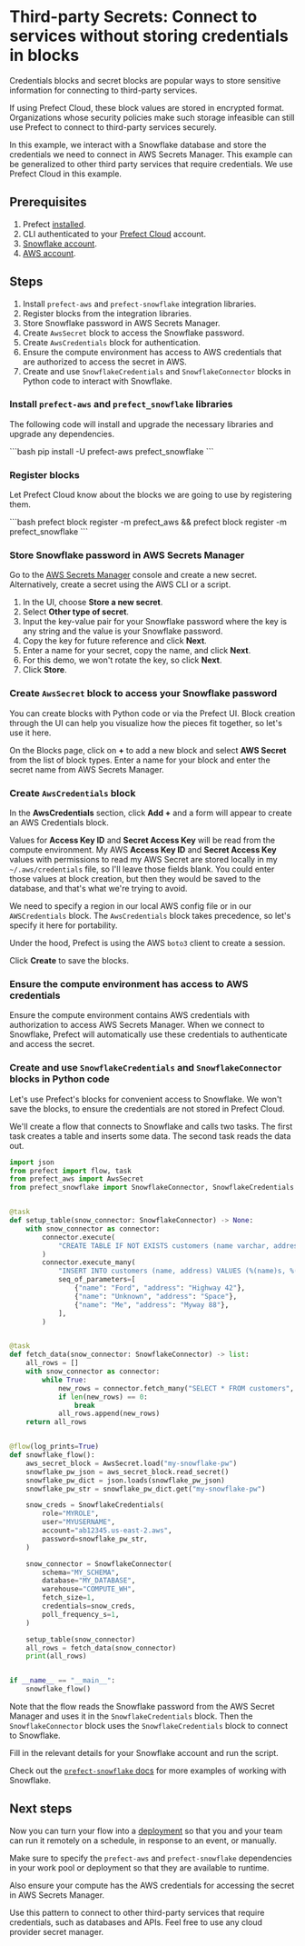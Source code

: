 # Third-party Secrets: Connect to services without storing credentials in blocks

Credentials blocks and secret blocks are popular ways to store sensitive information for connecting to third-party services.

If using Prefect Cloud, these block values are stored in encrypted format.
Organizations whose security policies make such storage infeasible can still use Prefect to connect to third-party services securely.

In this example, we interact with a Snowflake database and store the credentials we need to connect in AWS Secrets Manager.
This example can be generalized to other third party services that require credentials.
We use Prefect Cloud in this example.

## Prerequisites

1. Prefect [installed](/getting-started/installation).
1. CLI authenticated to your [Prefect Cloud](https://app.prefect.cloud) account.
1. [Snowflake account](https://www.snowflake.com/).
1. [AWS account](https://aws.amazon.com/).

## Steps

1. Install `prefect-aws` and `prefect-snowflake` integration libraries.
1. Register blocks from the integration libraries.
1. Store Snowflake password in AWS Secrets Manager.
1. Create `AwsSecret` block to access the Snowflake password.
1. Create `AwsCredentials` block for authentication.
1. Ensure the compute environment has access to AWS credentials that are authorized to access the secret in AWS.
1. Create and use `SnowflakeCredentials` and `SnowflakeConnector` blocks in Python code to interact with Snowflake.

### Install `prefect-aws` and `prefect_snowflake` libraries

The following code will install and upgrade the necessary libraries and upgrade any dependencies.

<div class="terminal">
```bash
pip install -U prefect-aws prefect_snowflake
```
</div>

### Register blocks

Let Prefect Cloud know about the blocks we are going to use by registering them.

<div class="terminal">
```bash
prefect block register -m prefect_aws && prefect block register -m prefect_snowflake
```
</div>

### Store Snowflake password in AWS Secrets Manager

Go to the [AWS Secrets Manager](https://aws.amazon.com/secrets-manager/) console and create a new secret.
Alternatively, create a secret using the AWS CLI or a script.

1. In the UI, choose **Store a new secret**.
1. Select **Other type of secret**.
1. Input the key-value pair for your Snowflake password where the key is any string and the value is your Snowflake password.
1. Copy the key for future reference and click **Next**.
1. Enter a name for your secret, copy the name, and click **Next**.
1. For this demo, we won't rotate the key, so click **Next**.
1. Click **Store**.

### Create `AwsSecret` block to access your Snowflake password

You can create blocks with Python code or via the Prefect UI.
Block creation through the UI can help you visualize how the pieces fit together, so let's use it here.

On the Blocks page, click on **+** to add a new block and select **AWS Secret** from the list of block types.
Enter a name for your block and enter the secret name from AWS Secrets Manager.

### Create `AwsCredentials` block

In the **AwsCredentials** section, click **Add +** and a form will appear to create an AWS Credentials block.

Values for **Access Key ID** and **Secret Access Key** will be read from the compute environment.
My AWS **Access Key ID** and **Secret Access Key** values with permissions to read my AWS Secret are stored locally in my `~/.aws/credentials` file, so I'll leave those fields blank.
You could enter those values at block creation, but then they would be saved to the database, and that's what we're trying to avoid.

We need to specify a region in our local AWS config file or in our `AWSCredentials` block.
The `AwsCredentials` block takes precedence, so let's specify it here for portability.

Under the hood, Prefect is using the AWS `boto3` client to create a session.

Click **Create** to save the blocks.

### Ensure the compute environment has access to AWS credentials

Ensure the compute environment contains AWS credentials with authorization to access AWS Secrets Manager.
When we connect to Snowflake, Prefect will automatically use these credentials to authenticate and access the secret.

### Create and use `SnowflakeCredentials` and `SnowflakeConnector` blocks in Python code

Let's use Prefect's blocks for convenient access to Snowflake.
We won't save the blocks, to ensure the credentials are not stored in Prefect Cloud.

We'll create a flow that connects to Snowflake and calls two tasks.
The first task creates a table and inserts some data.
The second task reads the data out.

```python
import json
from prefect import flow, task
from prefect_aws import AwsSecret
from prefect_snowflake import SnowflakeConnector, SnowflakeCredentials


@task
def setup_table(snow_connector: SnowflakeConnector) -> None:
    with snow_connector as connector:
        connector.execute(
            "CREATE TABLE IF NOT EXISTS customers (name varchar, address varchar);"
        )
        connector.execute_many(
            "INSERT INTO customers (name, address) VALUES (%(name)s, %(address)s);",
            seq_of_parameters=[
                {"name": "Ford", "address": "Highway 42"},
                {"name": "Unknown", "address": "Space"},
                {"name": "Me", "address": "Myway 88"},
            ],
        )


@task
def fetch_data(snow_connector: SnowflakeConnector) -> list:
    all_rows = []
    with snow_connector as connector:
        while True:
            new_rows = connector.fetch_many("SELECT * FROM customers", size=2)
            if len(new_rows) == 0:
                break
            all_rows.append(new_rows)
    return all_rows


@flow(log_prints=True)
def snowflake_flow():
    aws_secret_block = AwsSecret.load("my-snowflake-pw")
    snowflake_pw_json = aws_secret_block.read_secret()
    snowflake_pw_dict = json.loads(snowflake_pw_json)
    snowflake_pw_str = snowflake_pw_dict.get("my-snowflake-pw")

    snow_creds = SnowflakeCredentials(
        role="MYROLE",
        user="MYUSERNAME",
        account="ab12345.us-east-2.aws",
        password=snowflake_pw_str,
    )

    snow_connector = SnowflakeConnector(
        schema="MY_SCHEMA",
        database="MY_DATABASE",
        warehouse="COMPUTE_WH",
        fetch_size=1,
        credentials=snow_creds,
        poll_frequency_s=1,
    )

    setup_table(snow_connector)
    all_rows = fetch_data(snow_connector)
    print(all_rows)


if __name__ == "__main__":
    snowflake_flow()
```

Note that the flow reads the Snowflake password from the AWS Secret Manager and uses it in the `SnowflakeCredentials` block.
Then the `SnowflakeConnector` block uses the `SnowflakeCredentials` block to connect to Snowflake.

Fill in the relevant details for your Snowflake account and run the script.

Check out the [`prefect-snowflake` docs](/integrations/prefect-snowflake) for more examples of working with Snowflake.

## Next steps

Now you can turn your flow into a [deployment](/guides/prefect-deploy/) so that you and your team can run it remotely on a schedule, in response to an event, or manually.  

Make sure to specify the `prefect-aws` and `prefect-snowflake` dependencies in your work pool or deployment so that they are available to runtime.

Also ensure your compute has the AWS credentials for accessing the secret in AWS Secrets Manager.

Use this pattern to connect to other third-party services that require credentials, such as databases and APIs.
Feel free to use any cloud provider secret manager.
